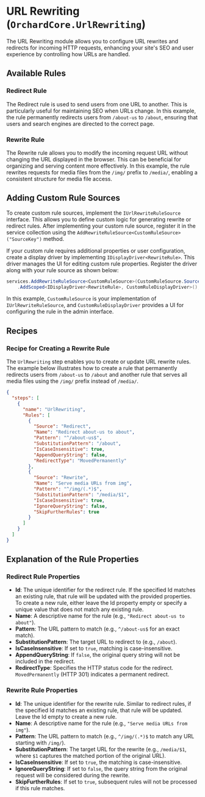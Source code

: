 # URL Rewriting (`OrchardCore.UrlRewriting`)

The URL Rewriting module allows you to configure URL rewrites and redirects for incoming HTTP requests, enhancing your site's SEO and user experience by controlling how URLs are handled.

## Available Rules

### Redirect Rule

The Redirect rule is used to send users from one URL to another. This is particularly useful for maintaining SEO when URLs change. In this example, the rule permanently redirects users from `/about-us` to `/about`, ensuring that users and search engines are directed to the correct page.

### Rewrite Rule

The Rewrite rule allows you to modify the incoming request URL without changing the URL displayed in the browser. This can be beneficial for organizing and serving content more effectively. In this example, the rule rewrites requests for media files from the `/img/` prefix to `/media/`, enabling a consistent structure for media file access.

## Adding Custom Rule Sources

To create custom rule sources, implement the `IUrlRewriteRuleSource` interface. This allows you to define custom logic for generating rewrite or redirect rules. After implementing your custom rule source, register it in the service collection using the `AddRewriteRuleSource<CustomRuleSource>("SourceKey")` method.

If your custom rule requires additional properties or user configuration, create a display driver by implementing `IDisplayDriver<RewriteRule>`. This driver manages the UI for editing custom rule properties. Register the driver along with your rule source as shown below:

```csharp
services.AddRewriteRuleSource<CustomRuleSource>(CustomRuleSource.SourceName)
    .AddScoped<IDisplayDriver<RewriteRule>, CustomRuleDisplayDriver>();
```

In this example, `CustomRuleSource` is your implementation of `IUrlRewriteRuleSource`, and `CustomRuleDisplayDriver` provides a UI for configuring the rule in the admin interface.

## Recipes

### Recipe for Creating a Rewrite Rule

The `UrlRewriting` step enables you to create or update URL rewrite rules. The example below illustrates how to create a rule that permanently redirects users from `/about-us` to `/about` and another rule that serves all media files using the `/img/` prefix instead of `/media/`.

```json
{
  "steps": [
    {
      "name": "UrlRewriting",
      "Rules": [
        {
          "Source": "Redirect",
          "Name": "Redirect about-us to about",
          "Pattern": "^/about-us$",
          "SubstitutionPattern": "/about",
          "IsCaseInsensitive": true,
          "AppendQueryString": false,
          "RedirectType": "MovedPermanently"
        },
        {
          "Source": "Rewrite",
          "Name": "Serve media URLs from img",
          "Pattern": "^/img/(.*)$",
          "SubstitutionPattern": "/media/$1",
          "IsCaseInsensitive": true,
          "IgnoreQueryString": false,
          "SkipFurtherRules": true
        }
      ]
    }
  ]
}
```

## Explanation of the Rule Properties

### Redirect Rule Properties

- **Id**: The unique identifier for the redirect rule. If the specified Id matches an existing rule, that rule will be updated with the provided properties. To create a new rule, either leave the Id property empty or specify a unique value that does not match any existing rule.
- **Name**: A descriptive name for the rule (e.g., `"Redirect about-us to about"`).
- **Pattern**: The URL pattern to match (e.g., `^/about-us$` for an exact match).
- **SubstitutionPattern**: The target URL to redirect to (e.g., `/about`).
- **IsCaseInsensitive**: If set to `true`, matching is case-insensitive.
- **AppendQueryString**: If `false`, the original query string will not be included in the redirect.
- **RedirectType**: Specifies the HTTP status code for the redirect. `MovedPermanently` (HTTP 301) indicates a permanent redirect.

### Rewrite Rule Properties

- **Id**: The unique identifier for the rewrite rule. Similar to redirect rules, if the specified Id matches an existing rule, that rule will be updated. Leave the Id empty to create a new rule.
- **Name**: A descriptive name for the rule (e.g., `"Serve media URLs from img"`).
- **Pattern**: The URL pattern to match (e.g., `^/img/(.*)$` to match any URL starting with `/img/`).
- **SubstitutionPattern**: The target URL for the rewrite (e.g., `/media/$1`, where `$1` captures the matched portion of the original URL).
- **IsCaseInsensitive**: If set to `true`, the matching is case-insensitive.
- **IgnoreQueryString**: If set to `false`, the query string from the original request will be considered during the rewrite.
- **SkipFurtherRules**: If set to `true`, subsequent rules will not be processed if this rule matches.
